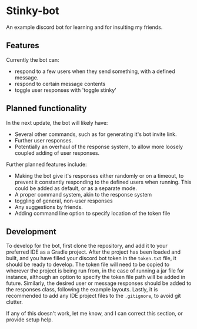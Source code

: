 # Stinky-bot

 An example discord bot for learning and for insulting my friends.

## Features

 Currently the bot can:

  - respond to a few users when they send something, with a defined message.
  - respond to certain message contents
  - toggle user responses with 'toggle stinky'

## Planned functionality

 In the next update, the bot will likely have:

  - Several other commands, such as for generating it's bot invite link.
  - Further user responses.
  - Potentially an overhaul of the response system, to allow more loosely coupled adding of user responses.
 
 Further planned features include:

  - Making the bot give it's responses either randomly or on a timeout, to prevent it constantly responding 
     to the defined users when running. This could be added as default, or as a separate mode.
  - A proper command system, akin to the response system
  - toggling of general, non-user responses
  - Any suggestions by friends.
  - Adding command line option to specify location of the token file

## Development

 To develop for the bot, first clone the repository, and add it to your preferred IDE as a Gradle project.
 After the project has been loaded and built, and you have filled your discord bot token in the `token.txt` 
 file, it should be ready to develop. The token file will need to be copied to wherever the project is being 
 run from, in the case of running a jar file for instance, although an option to specify the token file 
 path will be added in future. Similarly, the desired user or message responses should be added to the 
 responses class, following the example layouts. Lastly, it is recommended to add any IDE project files to 
 the `.gitignore`, to avoid git clutter.

 If any of this doesn't work, let me know, and I can correct this section, or provide setup help.
